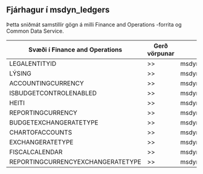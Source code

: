## <a name="ledger-to-msdyn_ledgers"></a>Fjárhagur í msdyn_ledgers

Þetta sniðmát samstillir gögn á milli Finance and Operations -forrita og Common Data Service.

Svæði í Finance and Operations | Gerð vörpunar | Annar Dynamics 365 reitur | Sjálfgildi
---|---|---|---
LEGALENTITYID | >> | msdyn_company.cdm_companycode | 
LÝSING | >> | msdyn_description | 
ACCOUNTINGCURRENCY | >> | msdyn_accountingcurrency.isocurrencycode | 
ISBUDGETCONTROLENABLED | >> | msdyn_isbudgetcontrolenabled | 
HEITI | >> | msdyn_name | 
REPORTINGCURRENCY | >> | msdyn_reportingcurrency.isocurrencycode | 
BUDGETEXCHANGERATETYPE | >> | msdyn_budgetexchangeratetype.msdyn_name | 
CHARTOFACCOUNTS | >> | msdyn_chartofaccounts.msdyn_name | 
EXCHANGERATETYPE | >> | msdyn_exchangeratetype.msdyn_name | 
FISCALCALENDAR | >> | msdyn_fiscalcalendar.msdyn_calendar | 
REPORTINGCURRENCYEXCHANGERATETYPE | >> | msdyn_reportingcurrencyexchangeratetype.msdyn_name | 
